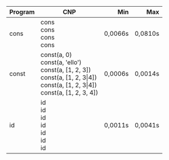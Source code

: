 Program | CNP | Min | Max
--- | --- | ---: | ---:
cons | cons<br/>cons<br/>cons<br/>cons | 0,0066s | 0,0810s
const | const(a, 0)<br/>const(a, 'ello')<br/>const(a, [1, 2, 3])<br/>const(a, [1, 2, 3\|4])<br/>const(a, [1, 2, 3\|4])<br/>const(a, [1, 2, 3, 4]) | 0,0006s | 0,0014s
id | id<br/>id<br/>id<br/>id<br/>id<br/>id<br/>id | 0,0011s | 0,0041s
